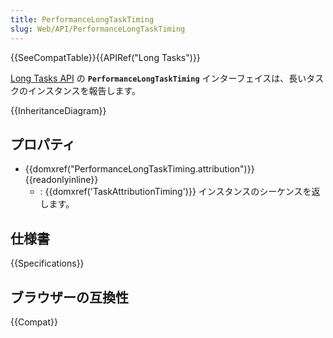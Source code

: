 ```yaml
---
title: PerformanceLongTaskTiming
slug: Web/API/PerformanceLongTaskTiming
---
```


{{SeeCompatTable}}{{APIRef("Long Tasks")}}

[Long Tasks API](/ja/docs/Web/API/Long_Tasks_API) の **`PerformanceLongTaskTiming`** インターフェイスは、長いタスクのインスタンスを報告します。

{{InheritanceDiagram}}

## プロパティ

- {{domxref("PerformanceLongTaskTiming.attribution")}} {{readonlyinline}}
  - : {{domxref('TaskAttributionTiming')}} インスタンスのシーケンスを返します。

## 仕様書

{{Specifications}}

## ブラウザーの互換性

{{Compat}}
